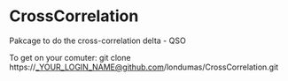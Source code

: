 # CrossCorrelation
Pakcage to do the cross-correlation delta - QSO

To get on your comuter:
    git clone https://_YOUR_LOGIN_NAME@github.com/londumas/CrossCorrelation.git

